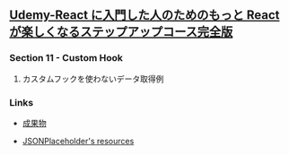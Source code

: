## [Udemy-React に入門した人のためのもっと React が楽しくなるステップアップコース完全版](https://www.udemy.com/course/react_stepup/learn/lecture/24823648#search)

### Section 11 - Custom Hook

1. カスタムフックを使わないデータ取得例

### Links

- [成果物](https://sdg1ip.csb.app/)

- [JSONPlaceholder's resources](https://jsonplaceholder.typicode.com/users)
